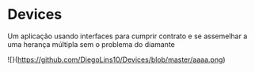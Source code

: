 # Devices
Um aplicação usando interfaces para cumprir contrato e se assemelhar a uma herança múltipla sem o problema do diamante

![}(https://github.com/DiegoLins10/Devices/blob/master/aaaa.png)
